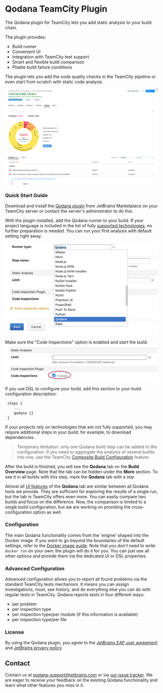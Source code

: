 # Qodana TeamCity Plugin

The Qodana plugin for TeamCity lets you add static analysis to your build chain.

The plugin provides:
* Build runner
* Convenient UI
* Integration with TeamCity test support
* Smart and flexible build comparison
* Pliable build failure conditions

The plugin lets you add the code quality checks in the TeamCity pipeline or even start from scratch with static code analysis.

![Build Tab](../resources/tab.png)

### Quick Start Guide

Download and install the [Qodana plugin](https://plugins.jetbrains.com/plugin/15498-qodana) from JetBrains Marketplace on your TeamCity server or contact the server's administrator to do this.

With the plugin installed, add the Qodana runner to your build. If your project language is included in the list of 
fully [supported technologies](../General/supported-technologies.md), no further preparation is needed. You can 
run your first analysis with default setting right away.   

![](../resources/qodana-build-runner.png)

Make sure the "Code Inspections" option is enabled and start the build.
![](../resources/qodana-build-runner-settings.png)

If you use DSL to configure your build, add this section to your build configuration description:
```
 steps {
    ...
    qodana {}
 }    
```

If your projects rely on technologies that are not fully supported, you may require additional steps in your build: for example, to download dependencies.

>Temporary limitation: only one Qodana build step can be added to the configuration. If you 
need to aggregate the analysis of several builds into one, use the TeamCity [Composite Build Configuration](https://www.jetbrains.com/help/teamcity/composite-build-configuration.html) feature.

After the build is finished, you will see the **Qodana** tab on the **Build Overview** page. Note that the tab 
can be hidden under the **More** section. To see it in all builds with this step, mark the **Qodana** tab with a star.

Almost all [UI features](../UI/README.md) of the **Qodana** tab are similar between all Qodana tools we provide. They are 
sufficient for exploring the results of a single run, but the tab in TeamCity offers even more. You can easily compare two 
builds and focus on the difference. Now, the comparison is limited to a single build configuration, but 
we are working on providing the cross-configuration option as well.

### Configuration

The main Qodana functionality comes from the 'engine' shaped into the Docker image. If you want to go beyond the 
boundaries of the default settings, refer to the [Docker image guide](../Docker/README.md). Note that you don't need to write `docker run` on your own: the plugin will do it for you. You can just use all other options and provide them via the dedicated UI or DSL properties. 

### Advanced Configuration 

Advanced configuration allows you to report all found problems via the standard TeamCity tests mechanism. It means 
you can assign investigations, must, see history, and do everything else you can do with regular tests in TeamCity. Qodana 
reports tests in four different ways:

- per problem
- per inspection type
- per inspection type/per module (if this information is available)
- per inspection type/per file

### License

By using the Qodana plugin, you agree to the [JetBrains EAP user agreement](https://www.jetbrains.com/legal/agreements/user_eap.html) and [JetBrains privacy policy](https://www.jetbrains.com/company/privacy.html).

## Contact

Contact us at [qodana-support@jetbrains.com](mailto:qodana-support@jetbrains.com) or via [our issue tracker](https://youtrack.jetbrains.com/newIssue?project=QD). We are eager to receive your feedback on the existing Qodana functionality and learn what other features you miss in it.